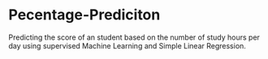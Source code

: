 # Pecentage-Prediciton
Predicting the score of an student based on the number of study hours per day using supervised Machine Learning and Simple Linear Regression.
